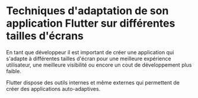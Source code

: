 # Techniques d'adaptation de son application Flutter sur différentes tailles d'écrans

En tant que développeur il est important de créer une application qui s'adapte à différentes tailles d'écran pour une meilleure expérience utilisateur, une meilleure visibilité ou encore un cout de développement plus faible.

Flutter dispose des outils internes et même externes qui permettent de créer des applications auto-adaptives.